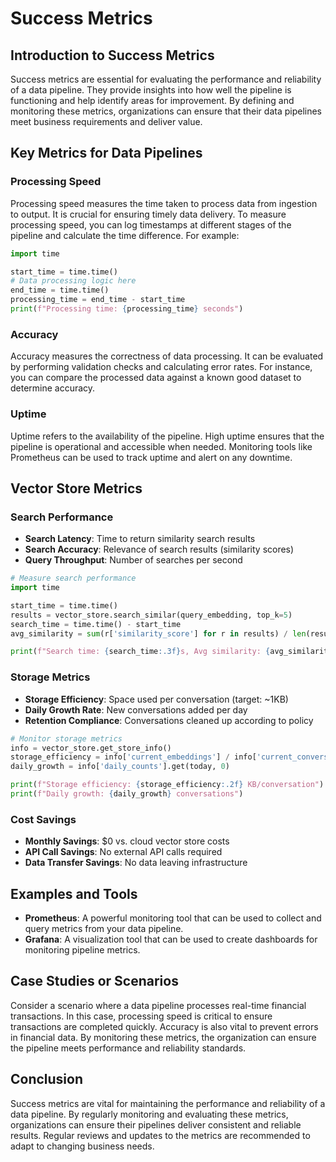 # Success Metrics

## Introduction to Success Metrics
Success metrics are essential for evaluating the performance and reliability of a data pipeline. They provide insights into how well the pipeline is functioning and help identify areas for improvement. By defining and monitoring these metrics, organizations can ensure that their data pipelines meet business requirements and deliver value.

## Key Metrics for Data Pipelines

### Processing Speed
Processing speed measures the time taken to process data from ingestion to output. It is crucial for ensuring timely data delivery. To measure processing speed, you can log timestamps at different stages of the pipeline and calculate the time difference. For example:

```python
import time

start_time = time.time()
# Data processing logic here
end_time = time.time()
processing_time = end_time - start_time
print(f"Processing time: {processing_time} seconds")
```

### Accuracy
Accuracy measures the correctness of data processing. It can be evaluated by performing validation checks and calculating error rates. For instance, you can compare the processed data against a known good dataset to determine accuracy.

### Uptime
Uptime refers to the availability of the pipeline. High uptime ensures that the pipeline is operational and accessible when needed. Monitoring tools like Prometheus can be used to track uptime and alert on any downtime.

## Vector Store Metrics

### Search Performance
- **Search Latency**: Time to return similarity search results
- **Search Accuracy**: Relevance of search results (similarity scores)
- **Query Throughput**: Number of searches per second

```python
# Measure search performance
import time

start_time = time.time()
results = vector_store.search_similar(query_embedding, top_k=5)
search_time = time.time() - start_time
avg_similarity = sum(r['similarity_score'] for r in results) / len(results)

print(f"Search time: {search_time:.3f}s, Avg similarity: {avg_similarity:.3f}")
```

### Storage Metrics
- **Storage Efficiency**: Space used per conversation (target: ~1KB)
- **Daily Growth Rate**: New conversations added per day
- **Retention Compliance**: Conversations cleaned up according to policy

```python
# Monitor storage metrics
info = vector_store.get_store_info()
storage_efficiency = info['current_embeddings'] / info['current_conversations']
daily_growth = info['daily_counts'].get(today, 0)

print(f"Storage efficiency: {storage_efficiency:.2f} KB/conversation")
print(f"Daily growth: {daily_growth} conversations")
```

### Cost Savings
- **Monthly Savings**: $0 vs. cloud vector store costs
- **API Call Savings**: No external API calls required
- **Data Transfer Savings**: No data leaving infrastructure

## Examples and Tools
- **Prometheus**: A powerful monitoring tool that can be used to collect and query metrics from your data pipeline.
- **Grafana**: A visualization tool that can be used to create dashboards for monitoring pipeline metrics.

## Case Studies or Scenarios
Consider a scenario where a data pipeline processes real-time financial transactions. In this case, processing speed is critical to ensure transactions are completed quickly. Accuracy is also vital to prevent errors in financial data. By monitoring these metrics, the organization can ensure the pipeline meets performance and reliability standards.

## Conclusion
Success metrics are vital for maintaining the performance and reliability of a data pipeline. By regularly monitoring and evaluating these metrics, organizations can ensure their pipelines deliver consistent and reliable results. Regular reviews and updates to the metrics are recommended to adapt to changing business needs.

 